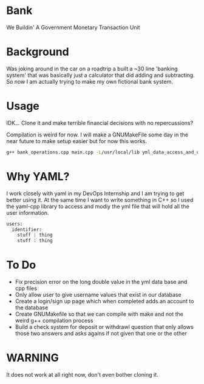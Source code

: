 # Bank
We Buildin' A Government Monetary Transaction Unit

# Background
Was joking around in the car on a roadtrip a built a ~30 line 'banking system' that was
basically just a calculator that did adding and subtracting. So now I am actually
trying to make my own fictional bank system. 

# Usage
IDK... Clone it and make terrible financial decisions with no repercussions?

Compilation is weird for now. I will make a GNUMakeFile some day in the near future to
make setup easier but for now this works.

```bash
g++ bank_operations.cpp main.cpp -L/usr/local/lib yml_data_access_and_updating.cpp -lyaml-cpp -o OperateBank
```

# Why YAML?
I work closely with yaml in my DevOps Internship and I am trying to get better 
using it. At the same time I want to write something in C++ so I used the yaml-cpp
library to access and modiy the yml file that will hold all the user information.

```bash
users:
  identifier:
    stuff : thing
    stuff : thing
```
# To Do
* Fix precision error on the long double value in the yml data base and cpp files
* Only allow user to give username values that exist in our database
* Create a login/sign up page which when completed adds an account to the database
* Create GNUMakefile so that we can compile with make and not the weird g++ compilation process
* Build a check system for deposit or withdrawl question that only allows those two answers 
and asks agains if not given that one or the other

# WARNING
It does not work at all right now, don't even bother cloning it.
